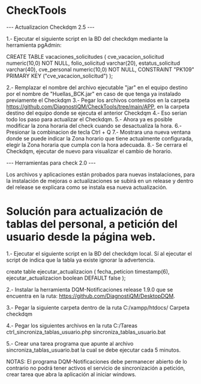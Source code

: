# CheckTools
--- Actualizacion Checkdqm 2.5 ---

1.- Ejecutar el siguiente script en la BD del checkdqm mediante la herramienta pgAdmin:

CREATE TABLE vacaciones_solicitudes (
  cve_vacacion_solicitud numeric(10,0) NOT NULL,
  folio_solicitud varchar(20),
  estatus_solicitud varchar(40),
  cve_personal numeric(10,0) NOT NULL,
  CONSTRAINT "PK109" PRIMARY KEY ("cve_vacacion_solicitud")
);

2.- Remplazar el nombre del archivo ejecutable "jar" en el equipo destino por el nombre de "Huellas_BCK.jar" en caso de que tenga ya instalado previamente el Checkdqm
3.- Pegar los archivos contenidos en la carpeta https://github.com/DiagnostiQM/CheckTools/tree/main/APP, en la carpeta destino del equipo donde se ejecuta el anterior Checkdqm
4.- Eso serian todo los paso para actualizar el Checkdqm.
5.- Ahora ya es posible modificar la zona horaria del check cuando se desactualiza la hora.
6.- Presionar la combinacion de tecla Ctrl + Q
7.- Mostrara una nueva ventana donde se puede indicar la Zona horario que tiene actualmente configurada, elegir la Zona horaria que cumpla con la hora adecuada.
8.- Se cerrara el Checkdqm, ejecutar de nuevo para visualizar el cambio de horario.

--- Herramientas para check 2.0 ---

Los archivos y aplicaciones están probados para nuevas instalaciones, para la instalación de mejoras o actualizaciones se subirá en un release y dentro del release se explicara como se instala esa nueva actualización.

# Solución para actualización de tablas del personal, a petición del usuario desde la página web.

1.- Ejecutar el siguiente script en la BD del checkdqm local. Sí al ejecutar el script de indica que la tabla ya existe ignorar la advertencia.

create table ejecutar_actualizacion (
fecha_peticion timestamp(6),
ejecutar_actualizacion boolean DEFAULT false
);

2.- Instalar la herramienta DQM-Notificaciones release 1.9.0 que se encuentra en la ruta: https://github.com/DiagnostiQM/DesktopDQM.

3.- Pegar la siguiente carpeta dentro de la ruta C:/xampp/htdocs/
	Carpeta checkdqm
 
4.- Pegar los siguientes archivos en la ruta C:/Tareas
	ctrl_sincroniza_tablas_usuario.php
	sincroniza_tablas_usuario.bat

5.- Crear una tarea programa que apunte al archivo sincroniza_tablas_usuario.bat la cual se debe ejecutar cada 5 minutos.

NOTAS: El programa DQM-Notificaciones debe permanecer abierto de lo contrario no podrá tener activos el servicio de sincronización a petición, crear tarea que abra la aplicación al iniciar windows.
